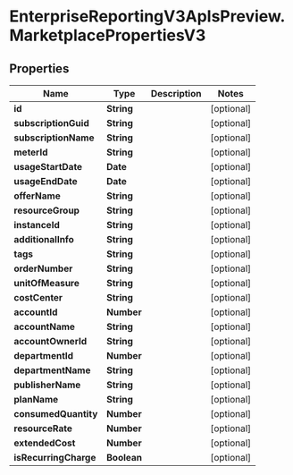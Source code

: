 # EnterpriseReportingV3ApIsPreview.MarketplacePropertiesV3

## Properties
Name | Type | Description | Notes
------------ | ------------- | ------------- | -------------
**id** | **String** |  | [optional] 
**subscriptionGuid** | **String** |  | [optional] 
**subscriptionName** | **String** |  | [optional] 
**meterId** | **String** |  | [optional] 
**usageStartDate** | **Date** |  | [optional] 
**usageEndDate** | **Date** |  | [optional] 
**offerName** | **String** |  | [optional] 
**resourceGroup** | **String** |  | [optional] 
**instanceId** | **String** |  | [optional] 
**additionalInfo** | **String** |  | [optional] 
**tags** | **String** |  | [optional] 
**orderNumber** | **String** |  | [optional] 
**unitOfMeasure** | **String** |  | [optional] 
**costCenter** | **String** |  | [optional] 
**accountId** | **Number** |  | [optional] 
**accountName** | **String** |  | [optional] 
**accountOwnerId** | **String** |  | [optional] 
**departmentId** | **Number** |  | [optional] 
**departmentName** | **String** |  | [optional] 
**publisherName** | **String** |  | [optional] 
**planName** | **String** |  | [optional] 
**consumedQuantity** | **Number** |  | [optional] 
**resourceRate** | **Number** |  | [optional] 
**extendedCost** | **Number** |  | [optional] 
**isRecurringCharge** | **Boolean** |  | [optional] 


